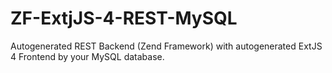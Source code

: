 ZF-ExtjJS-4-REST-MySQL
======================

Autogenerated REST Backend (Zend Framework) with autogenerated ExtJS 4 Frontend by your MySQL database.